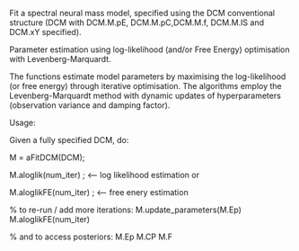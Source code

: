 Fit a spectral neural mass model, specified using the DCM conventional structure (DCM with DCM.M.pE, DCM.M.pC,DCM.M.f, DCM.M.IS and DCM.xY specified).

Parameter estimation using log-likelihood (and/or Free Energy) optimisation with Levenberg-Marquardt.

The functions estimate model parameters by maximising the log-likelihood (or free energy) through iterative optimisation. The algorithms employ the Levenberg-Marquardt 
method with dynamic updates of hyperparameters (observation variance and damping factor).

Usage:

Given a fully specified DCM, do:


M = aFitDCM(DCM);

M.aloglik(num_iter) ; <-- log likelihood estimation or

M.aloglikFE(num_iter) ; <-- free enery estimation 

% to re-run / add more iterations:
M.update_parameters(M.Ep)
M.aloglikFE(num_iter)

% and to access posteriors:
M.Ep
M.CP
M.F

